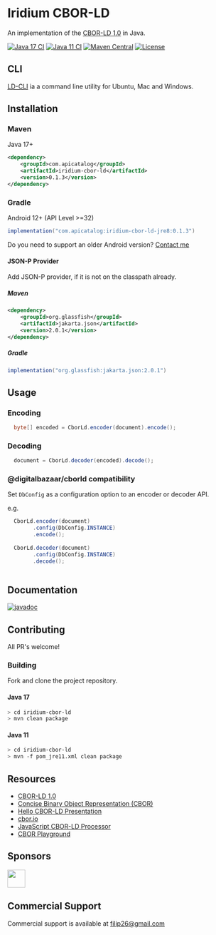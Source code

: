 # Iridium CBOR-LD
An implementation of the [CBOR-LD 1.0](https://json-ld.github.io/cbor-ld-spec/) in Java.

[![Java 17 CI](https://github.com/filip26/iridium-cbor-ld/actions/workflows/java17-build.yml/badge.svg)](https://github.com/filip26/iridium-cbor-ld/actions/workflows/java17-build.yml)
[![Java 11 CI](https://github.com/filip26/iridium-cbor-ld/actions/workflows/java11-build.yml/badge.svg)](https://github.com/filip26/iridium-cbor-ld/actions/workflows/java11-build.yml)
[![Maven Central](https://img.shields.io/maven-central/v/com.apicatalog/iridium-cbor-ld.svg?label=Maven%20Central)](https://search.maven.org/search?q=g:com.apicatalog%20AND%20a:iridium-cbor-ld)
[![License](https://img.shields.io/badge/License-Apache%202.0-blue.svg)](https://opensource.org/licenses/Apache-2.0)

## CLI
[LD-CLI](https://github.com/filip26/ld-cli) ia a command line utility for Ubuntu, Mac and Windows.


## Installation

### Maven

Java 17+

```xml
<dependency>
    <groupId>com.apicatalog</groupId>
    <artifactId>iridium-cbor-ld</artifactId>
    <version>0.1.3</version>
</dependency>

```

### Gradle
Android 12+ (API Level >=32)

```gradle
implementation("com.apicatalog:iridium-cbor-ld-jre8:0.1.3")
```

Do you need to support an older Android version? [Contact me](mailto:filip26@gmail.com)

#### JSON-P Provider

Add JSON-P provider, if it is not on the classpath already.

##### Maven

```xml
<dependency>
    <groupId>org.glassfish</groupId>
    <artifactId>jakarta.json</artifactId>
    <version>2.0.1</version>
</dependency>
```

##### Gradle

```gradle
implementation("org.glassfish:jakarta.json:2.0.1")
```

## Usage

### Encoding

```java
  byte[] encoded = CborLd.encoder(document).encode();
```

### Decoding

```java
  document = CborLd.decoder(encoded).decode();
```

### @digitalbazaar/cborld compatibility

Set `DbConfig` as a configuration option to an encoder or decoder API.

e.g.

```java
  CborLd.encoder(document)
        .config(DbConfig.INSTANCE)
        .encode();
        
  CborLd.decoder(document)
        .config(DbConfig.INSTANCE)
        .decode();
        
```

## Documentation

[![javadoc](https://javadoc.io/badge2/com.apicatalog/iridium-cbor-ld/javadoc.svg)](https://javadoc.io/doc/com.apicatalog/iridium-cbor-ld)


## Contributing

All PR's welcome!


### Building

Fork and clone the project repository.

#### Java 17
```bash
> cd iridium-cbor-ld
> mvn clean package
```

#### Java 11
```bash
> cd iridium-cbor-ld
> mvn -f pom_jre11.xml clean package
```

## Resources

* [CBOR-LD 1.0](https://json-ld.github.io/cbor-ld-spec/)
* [Concise Binary Object Representation (CBOR)](https://datatracker.ietf.org/doc/html/rfc8949)
* [Hello CBOR-LD Presentation](https://docs.google.com/presentation/d/1ksh-gUdjJJwDpdleasvs9aRXEmeRvqhkVWqeitx5ZAE/edit?usp=sharing)
* [cbor.io](https://cbor.io/)
* [JavaScript CBOR-LD Processor](https://github.com/digitalbazaar/cborld)
* [CBOR Playground](https://cbor.me/)

## Sponsors

<a href="https://github.com/digitalbazaar">
  <img src="https://avatars.githubusercontent.com/u/167436?s=200&v=4" width="40" />
</a> 

## Commercial Support

Commercial support is available at filip26@gmail.com


